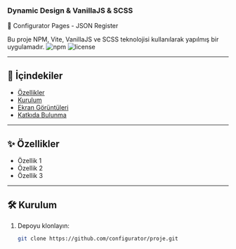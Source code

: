 ### Dynamic Design & VanillaJS & SCSS

🚀 Configurator Pages - JSON Register

Bu proje NPM, Vite, VanillaJS ve SCSS teknolojisi kullanılarak yapılmış bir uygulamadır.
![npm](https://img.shields.io/badge/npm-v6.14.4-blue)
![license](https://img.shields.io/badge/license-MIT-green)


---

## 📑 İçindekiler
- [Özellikler](#özellikler)
- [Kurulum](#kurulum)
- [Ekran Görüntüleri](#ekran-görüntüleri)
- [Katkıda Bulunma](#katkıda-bulunma)

---

## ✨ Özellikler

- Özellik 1
- Özellik 2
- Özellik 3

---

## 🛠️ Kurulum

1. Depoyu klonlayın:
   ```bash
   git clone https://github.com/configurator/proje.git

